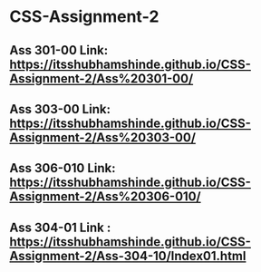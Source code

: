 # CSS-Assignment-2
## Ass 301-00 Link: https://itsshubhamshinde.github.io/CSS-Assignment-2/Ass%20301-00/
## Ass 303-00 Link: https://itsshubhamshinde.github.io/CSS-Assignment-2/Ass%20303-00/
## Ass 306-010 Link: https://itsshubhamshinde.github.io/CSS-Assignment-2/Ass%20306-010/
## Ass 304-01 Link : https://itsshubhamshinde.github.io/CSS-Assignment-2/Ass-304-10/Index01.html
